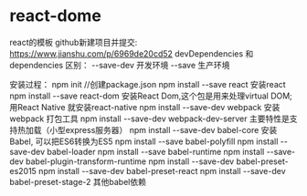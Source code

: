 # react-dome
react的模板
github新建项目并提交: https://www.jianshu.com/p/6969de20cd52 
devDependencies 和  dependencies 区别：
--save-dev 开发环境  --save 生产环境

安装过程：
npm init //创建package.json
npm install --save react 安装react
npm install --save react-dom 安装React Dom,这个包是用来处理virtual DOM;用React Native 就安装react-native
npm install --save-dev webpack 安装webpack 打包工具
npm install --save-dev webpack-dev-server 主要特性是支持热加载（小型express服务器）
npm install --save-dev babel-core 安装Babel, 可以把ES6转换为ES5
npm install --save babel-polyfill   npm install --save-dev babel-loader    npm install --save babel-runtime   npm install --save-dev babel-plugin-transform-runtime    npm install --save-dev babel-preset-es2015    npm install --save-dev babel-preset-react    npm install --save-dev babel-preset-stage-2  其他babel依赖